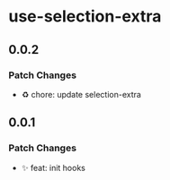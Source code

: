 # use-selection-extra

## 0.0.2

### Patch Changes

- ♻️ chore: update selection-extra

## 0.0.1

### Patch Changes

- ✨ feat: init hooks
